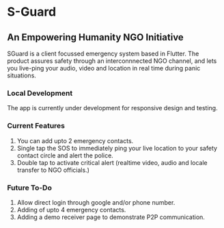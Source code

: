 # S-Guard

## An Empowering Humanity NGO Initiative

SGuard is a client focussed emergency system based in Flutter. The product assures safety through an interconnnected NGO channel, and lets you live-ping your audio, video and location in real time during panic situations. 


### Local Development 
The app is currently under development for responsive design and testing.

### Current Features
1. You can add upto 2 emergency contacts. 
2. Single tap the SOS to immediately ping your live location to your safety contact circle and alert the police.
3. Double tap to activate critical alert (realtime video, audio and locale transfer to NGO officials.)


### Future To-Do
1. Allow direct login through google and/or phone number.
2. Adding of upto 4 emergency contacts.
3. Adding a demo receiver page to demonstrate P2P communication.


